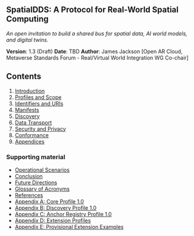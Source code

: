 ## **SpatialDDS: A Protocol for Real-World Spatial Computing**

*An open invitation to build a shared bus for spatial data, AI world models, and digital twins.*

**Version**: 1.3 (Draft)
**Date**: TBD
**Author**: James Jackson [Open AR Cloud, Metaverse Standards Forum - Real/Virtual World Integration WG Co-chair]

## Contents
1. [Introduction](sections/v1.3/01-introduction.md)
2. [Profiles and Scope](sections/v1.3/02-profiles-and-scope.md)
3. [Identifiers and URIs](sections/v1.3/03-identifiers-and-uris.md)
4. [Manifests](sections/v1.3/04-manifests.md)
5. [Discovery](sections/v1.3/05-discovery.md)
6. [Data Transport](sections/v1.3/06-data-transport.md)
7. [Security and Privacy](sections/v1.3/07-security-and-privacy.md)
8. [Conformance](sections/v1.3/08-conformance.md)
9. [Appendices](sections/v1.3/09-appendices.md)

### Supporting material
- [Operational Scenarios](sections/v1.3/04-operational-scenarios.md)
- [Conclusion](sections/v1.3/conclusion.md)
- [Future Directions](sections/v1.3/future-directions.md)
- [Glossary of Acronyms](sections/v1.3/glossary.md)
- [References](sections/v1.3/references.md)
- [Appendix A: Core Profile 1.0](sections/v1.3/appendix-a.md)
- [Appendix B: Discovery Profile 1.0](sections/v1.3/appendix-b.md)
- [Appendix C: Anchor Registry Profile 1.0](sections/v1.3/appendix-c.md)
- [Appendix D: Extension Profiles](sections/v1.3/appendix-d.md)
- [Appendix E: Provisional Extension Examples](sections/v1.3/appendix-e.md)
